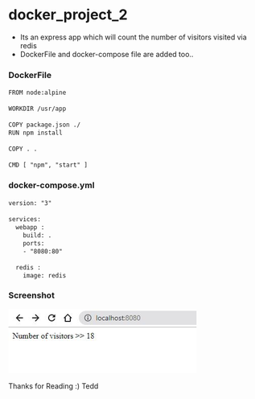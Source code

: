 # docker_project_2

- Its an express app which will count the number of visitors visited via redis
- DockerFile and docker-compose file are added too..

### DockerFile

```
FROM node:alpine

WORKDIR /usr/app

COPY package.json ./
RUN npm install

COPY . .

CMD [ "npm", "start" ]

```

### docker-compose.yml

```
version: "3"

services:
  webapp :
    build: .
    ports:
    - "8080:80"

  redis :
    image: redis

```

### Screenshot

![image](https://github.com/teddcp2/docker_project_2/blob/master/screenshot.JPG)

Thanks for Reading :)
Tedd

